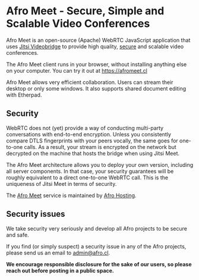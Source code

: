 # Afro Meet - Secure, Simple and Scalable Video Conferences

Afro Meet is an open-source (Apache) WebRTC JavaScript application that uses [Jitsi Videobridge](https://jitsi.org/videobridge) to provide high quality, [secure](#security) and scalable video conferences.

The Afro Meet client runs in your browser, without installing anything else on your computer. You can try it out at https://afromeet.cl

Afro Meet allows very efficient collaboration. Users can stream their desktop or only some windows. It also supports shared document editing with Etherpad.

## Security

WebRTC does not (yet) provide a way of conducting multi-party conversations with end-to-end encryption. 
Unless you consistently compare DTLS fingerprints with your peers vocally, the same goes for one-to-one calls.
As a result, your stream is encrypted on the network but decrypted on the machine that hosts the bridge when using Jitsi Meet.

The Afro Meet architecture allows you to deploy your own version, including
all server components. In that case, your security guarantees will be roughly
equivalent to a direct one-to-one WebRTC call. This is the uniqueness of
Jitsi Meet in terms of security.

The [Afro Meet](https://afromeet.cl) service is maintained by [Afro Hosting](https://www.afro.hosting).

## Security issues

We take security very seriously and develop all Afro projects to be secure and safe.

If you find (or simply suspect) a security issue in any of the Afro projects, please send us an email to admin@afro.cl.

**We encourage responsible disclosure for the sake of our users, so please reach out before posting in a public space.**
